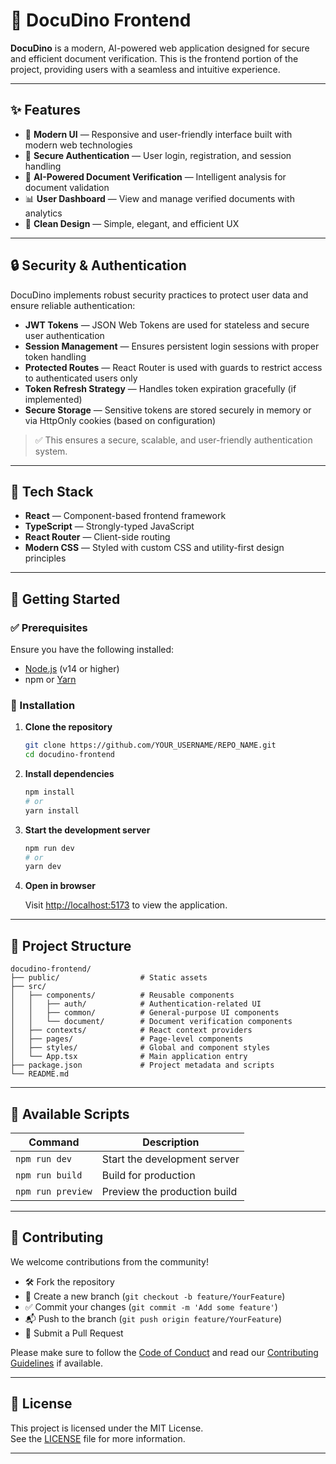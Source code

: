 
# 🦕 DocuDino Frontend

**DocuDino** is a modern, AI-powered web application designed for secure and efficient document verification. This is the frontend portion of the project, providing users with a seamless and intuitive experience.

---

## ✨ Features

- 🦕 **Modern UI** — Responsive and user-friendly interface built with modern web technologies  
- 🔐 **Secure Authentication** — User login, registration, and session handling  
- 📄 **AI-Powered Document Verification** — Intelligent analysis for document validation  
- 📊 **User Dashboard** — View and manage verified documents with analytics  
- 🎨 **Clean Design** — Simple, elegant, and efficient UX  

---

## 🔒 Security & Authentication

DocuDino implements robust security practices to protect user data and ensure reliable authentication:

- **JWT Tokens** — JSON Web Tokens are used for stateless and secure user authentication
- **Session Management** — Ensures persistent login sessions with proper token handling
- **Protected Routes** — React Router is used with guards to restrict access to authenticated users only
- **Token Refresh Strategy** — Handles token expiration gracefully (if implemented)
- **Secure Storage** — Sensitive tokens are stored securely in memory or via HttpOnly cookies (based on configuration)

> ✅ This ensures a secure, scalable, and user-friendly authentication system.

---

## 🧰 Tech Stack

- **React** — Component-based frontend framework  
- **TypeScript** — Strongly-typed JavaScript  
- **React Router** — Client-side routing  
- **Modern CSS** — Styled with custom CSS and utility-first design principles  

---

## 🚀 Getting Started

### ✅ Prerequisites

Ensure you have the following installed:

- [Node.js](https://nodejs.org/) (v14 or higher)
- npm or [Yarn](https://yarnpkg.com/)

### 🔧 Installation

1. **Clone the repository**
   ```bash
   git clone https://github.com/YOUR_USERNAME/REPO_NAME.git
   cd docudino-frontend
   ```

2. **Install dependencies**
   ```bash
   npm install
   # or
   yarn install
   ```

3. **Start the development server**
   ```bash
   npm run dev
   # or
   yarn dev
   ```

4. **Open in browser**

   Visit [http://localhost:5173](http://localhost:5173) to view the application.

---

## 📁 Project Structure

```
docudino-frontend/
├── public/                  # Static assets
├── src/
│   ├── components/          # Reusable components
│   │   ├── auth/            # Authentication-related UI
│   │   ├── common/          # General-purpose UI components
│   │   └── document/        # Document verification components
│   ├── contexts/            # React context providers
│   ├── pages/               # Page-level components
│   ├── styles/              # Global and component styles
│   └── App.tsx              # Main application entry
├── package.json             # Project metadata and scripts
└── README.md
```

---

## 📜 Available Scripts

| Command            | Description                       |
|--------------------|-----------------------------------|
| `npm run dev`      | Start the development server      |
| `npm run build`    | Build for production              |
| `npm run preview`  | Preview the production build      |

---

## 🤝 Contributing

We welcome contributions from the community!

- 🛠️ Fork the repository
- 🌱 Create a new branch (`git checkout -b feature/YourFeature`)
- ✅ Commit your changes (`git commit -m 'Add some feature'`)
- 📬 Push to the branch (`git push origin feature/YourFeature`)
- 🔄 Submit a Pull Request

Please make sure to follow the [Code of Conduct](CODE_OF_CONDUCT.md) and read our [Contributing Guidelines](CONTRIBUTING.md) if available.

---

## 📄 License

This project is licensed under the MIT License.  
See the [LICENSE](LICENSE) file for more information.

---

